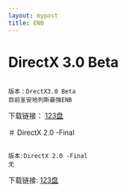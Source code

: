 ```yaml
---
layout: mypost
title: ENB
---
```

# DirectX 3.0 Beta

```

版本：DrectX3.0 Beta
目前圣安地列斯最强ENB
```
下载链接：
[123盘](https://www.123pan.com/s/B2GqVv-P86wd.html)

＃ DirectX 2.0 -Final

```

版本:DirectX 2.0 -Final
无
```

下载链接:
[123盘](https://www.123pan.com/s/B2GqVv-n86wd.html)

